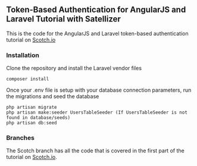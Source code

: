 ## Token-Based Authentication for AngularJS and Laravel Tutorial with Satellizer

This is the code for the AngularJS and Laravel token-based authentication tutorial on [Scotch.io](https://scotch.io/)

### Installation

Clone the repository and install the Laravel vendor files

	composer install

Once your .env file is setup with your database connection parameters, run the migrations and seed the database

	php artisan migrate
	php artisan make:seeder UsersTableSeeder (If UsersTableSeeder is not found in database/seeds)
	php artisan db:seed


### Branches

The Scotch branch has all the code that is covered in the first part of the tutorial on [Scotch.io](https://scotch.io/token-based-authentication-for-angularjs-and-laravel-apps).
